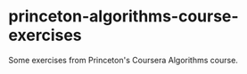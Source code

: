 # princeton-algorithms-course-exercises
Some exercises from Princeton's Coursera Algorithms course.
